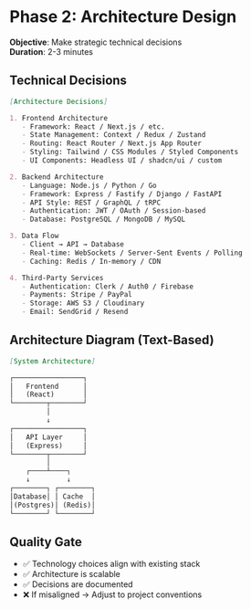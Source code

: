 # Phase 2: Architecture Design

**Objective**: Make strategic technical decisions  
**Duration**: 2-3 minutes

## Technical Decisions

```markdown
[Architecture Decisions]

1. Frontend Architecture
   - Framework: React / Next.js / etc.
   - State Management: Context / Redux / Zustand
   - Routing: React Router / Next.js App Router
   - Styling: Tailwind / CSS Modules / Styled Components
   - UI Components: Headless UI / shadcn/ui / custom

2. Backend Architecture
   - Language: Node.js / Python / Go
   - Framework: Express / Fastify / Django / FastAPI
   - API Style: REST / GraphQL / tRPC
   - Authentication: JWT / OAuth / Session-based
   - Database: PostgreSQL / MongoDB / MySQL

3. Data Flow
   - Client → API → Database
   - Real-time: WebSockets / Server-Sent Events / Polling
   - Caching: Redis / In-memory / CDN

4. Third-Party Services
   - Authentication: Clerk / Auth0 / Firebase
   - Payments: Stripe / PayPal
   - Storage: AWS S3 / Cloudinary
   - Email: SendGrid / Resend
```

## Architecture Diagram (Text-Based)

```markdown
[System Architecture]

┌─────────────────┐
│   Frontend      │
│   (React)       │
└────────┬────────┘
         │
         ↓
┌─────────────────┐
│   API Layer     │
│   (Express)     │
└────────┬────────┘
         │
    ┌────┴────┐
    ↓         ↓
┌────────┐ ┌────────┐
│Database│ │ Cache  │
│(Postgres)│ (Redis)│
└────────┘ └────────┘
```

## Quality Gate

- ✅ Technology choices align with existing stack
- ✅ Architecture is scalable
- ✅ Decisions are documented
- ❌ If misaligned → Adjust to project conventions

